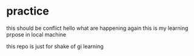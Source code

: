 # practice
this should be conflict
 hello what are happening
again this is my learning prpose in local machine


this repo is just for shake of gi learning
